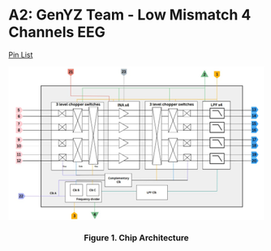 # A2: GenYZ Team - Low Mismatch 4 Channels EEG

[Pin List](https://docs.google.com/spreadsheets/d/1RcXbY3-Z_9W2Oks1J88uDMK3sVfhn4uYAb-6Ts39JXk/edit?gid=0#gid=0)

![Pin](PinUpdate4.jpg)
<h4 align="center" style="font-size:16px;">Figure 1. Chip Architecture</h4>




